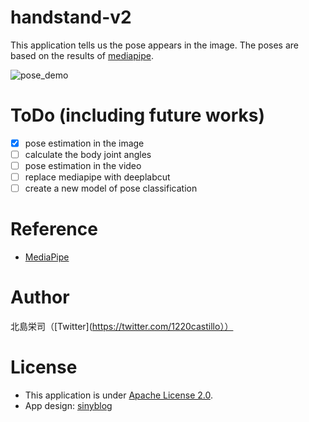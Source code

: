 # handstand-v2
This application tells us the pose appears in the image. The poses are based on the results of [mediapipe](https://github.com/google/mediapipe).

![pose_demo](https://user-images.githubusercontent.com/81530619/113387837-0e719880-93c8-11eb-85be-a56454b2db0f.png)



# ToDo (including future works)
- [x] pose estimation in the image
- [ ] calculate the body joint angles
- [ ] pose estimation in the video
- [ ] replace mediapipe with deeplabcut
- [ ] create a new model of pose classification

# Reference
- [MediaPipe](https://github.com/google/mediapipe)


# Author
北島栄司（[Twitter](https://twitter.com/1220castillo））


# License
- This application is under [Apache License 2.0](https://github.com/ai-coach-eiji/handstand-v2/blob/main/LICENSE).
- App design: [sinyblog](https://sinyblog.com/django/api_001/)
